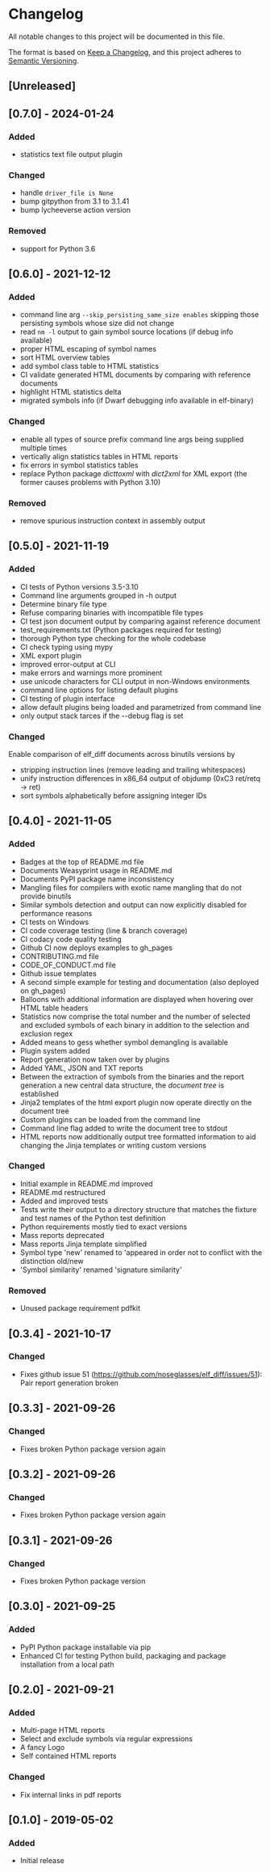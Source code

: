 # Changelog
All notable changes to this project will be documented in this file.

The format is based on [Keep a Changelog](https://keepachangelog.com/en/1.0.0/),
and this project adheres to [Semantic Versioning](https://semver.org/spec/v2.0.0.html).

## [Unreleased]

## [0.7.0] - 2024-01-24
### Added
- statistics text file output plugin

### Changed
- handle `driver_file is None`
- bump gitpython from 3.1 to 3.1.41
- bump lycheeverse action version
    
### Removed
- support for Python 3.6

## [0.6.0] - 2021-12-12
### Added
- command line arg `--skip_persisting_same_size enables` skipping those persisting symbols whose size did not change
- read `nm -l` output to gain symbol source locations (if debug info available)
- proper HTML escaping of symbol names
- sort HTML overview tables
- add symbol class table to HTML statistics
- CI validate generated HTML documents by comparing with reference documents
- highlight HTML statistics delta
- migrated symbols info (if Dwarf debugging info available in elf-binary)

### Changed
- enable all types of source prefix command line args being supplied multiple times
- vertically align statistics tables in HTML reports
- fix errors in symbol statistics tables
- replace Python package _dicttoxml_ with _dict2xml_ for XML export (the former causes problems with Python 3.10)

### Removed
- remove spurious instruction context in assembly output

## [0.5.0] - 2021-11-19
### Added
- CI tests of Python versions 3.5-3.10
- Command line arguments grouped in -h output
- Determine binary file type
- Refuse comparing binaries with incompatible file types
- CI test json document output by comparing against reference document
- test_requirements.txt (Python packages required for testing)
- thorough Python type checking for the whole codebase
- CI check typing using mypy
- XML export plugin
- improved error-output at CLI
- make errors and warnings more prominent
- use unicode characters for CLI output in non-Windows environments
- command line options for listing default plugins
- CI testing of plugin interface
- allow default plugins being loaded and parametrized from command line
- only output stack tarces if the --debug flag is set

### Changed
Enable comparison of elf_diff documents across binutils versions by
- stripping instruction lines (remove leading and trailing whitespaces)
- unify instruction differences in x86_64 output of objdump (0xC3 ret/retq -> ret)
- sort symbols alphabetically before assigning integer IDs

## [0.4.0] - 2021-11-05
### Added
- Badges at the top of README.md file
- Documents Weasyprint usage in README.md
- Documents PyPI package name inconsistency
- Mangling files for compilers with exotic name mangling that do not provide binutils
- Similar symbols detection and output can now explicitly disabled for performance reasons
- CI tests on Windows
- CI code coverage testing (line & branch coverage)
- CI codacy code quality testing
- Github CI now deploys examples to gh_pages
- CONTRIBUTING.md file
- CODE_OF_CONDUCT.md file
- Github issue templates
- A second simple example for testing and documentation (also deployed on gh_pages)
- Balloons with additional information are displayed when hovering over HTML table headers
- Statistics now comprise the total number and the number of selected and excluded symbols
of each binary in addition to the selection and exclusion regex
- Added means to gess whether symbol demangling is available
- Plugin system added
- Report generation now taken over by plugins
- Added YAML, JSON and TXT reports
- Between the extraction of symbols from the binaries and the report generation a
new central data structure, the _document tree_ is established
- Jinja2 templates of the html export plugin now operate directly on the document tree
- Custom plugins can be loaded from the command line
- Command line flag added to write the document tree to stdout
- HTML reports now additionally output tree formatted information to aid changing the Jinja templates or writing custom versions

### Changed
- Initial example in README.md improved
- README.md restructured
- Added and improved tests
- Tests write their output to a directory structure that matches the fixture and test names
of the Python test definition
- Python requirements mostly tied to exact versions
- Mass reports deprecated
- Mass reports Jinja template simplified
- Symbol type 'new' renamed to 'appeared in order not to conflict with the distinction old/new
- 'Symbol similarity' renamed 'signature similarity'

### Removed
- Unused package requirement pdfkit

## [0.3.4] - 2021-10-17
### Changed
- Fixes github issue 51 (https://github.com/noseglasses/elf_diff/issues/51):
Pair report generation broken

## [0.3.3] - 2021-09-26
### Changed
- Fixes broken Python package version again

## [0.3.2] - 2021-09-26
### Changed
- Fixes broken Python package version again

## [0.3.1] - 2021-09-26
### Changed
- Fixes broken Python package version

## [0.3.0] - 2021-09-25
### Added
- PyPI Python package installable via pip
- Enhanced CI for testing Python build, packaging and package installation from a local path

## [0.2.0] - 2021-09-21
### Added
- Multi-page HTML reports
- Select and exclude symbols via regular expressions
- A fancy Logo
- Self contained HTML reports

### Changed
- Fix internal links in pdf reports

## [0.1.0] - 2019-05-02
### Added
- Initial release

